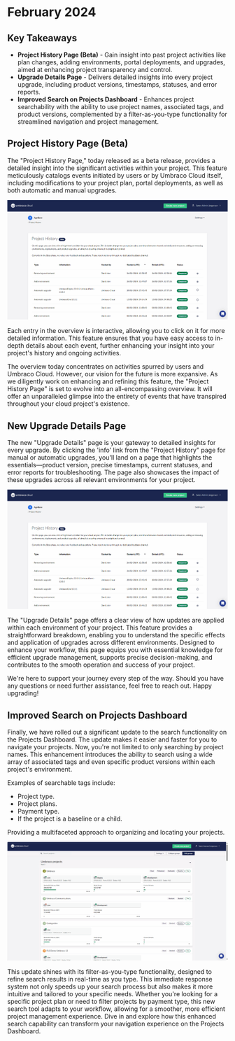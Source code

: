 # February 2024

## Key Takeaways

* **Project History Page (Beta)** - Gain insight into past project activities like plan changes, adding environments, portal deployments, and upgrades, aimed at enhancing project transparency and control.
* **Upgrade Details Page** - Delivers detailed insights into every project upgrade, including product versions, timestamps, statuses, and error reports.
* **Improved Search on Projects Dashboard** - Enhances project searchability with the ability to use project names, associated tags, and product versions, complemented by a filter-as-you-type functionality for streamlined navigation and project management.

## Project History Page (Beta)
The "Project History Page," today released as a beta release, provides a detailed insight into the significant activities within your project. This feature meticulously catalogs events initiated by users or by Umbraco Cloud itself, including modifications to your project plan, portal deployments, as well as both automatic and manual upgrades.

![Project History Page](images/ProjectHistory.gif)

Each entry in the overview is interactive, allowing you to click on it for more detailed information. This feature ensures that you have easy access to in-depth details about each event, further enhancing your insight into your project's history and ongoing activities.

The overview today concentrates on activities spurred by users and Umbraco Cloud. However, our vision for the future is more expansive. As we diligently work on enhancing and refining this feature, the "Project History Page" is set to evolve into an all-encompassing overview. It will offer an unparalleled glimpse into the entirety of events that have transpired throughout your cloud project's existence.

## New Upgrade Details Page

The new "Upgrade Details" page is your gateway to detailed insights for every upgrade. By clicking the 'info' link from the "Project History" page for manual or automatic upgrades, you'll land on a page that highlights the essentials—product version, precise timestamps, current statuses, and error reports for troubleshooting. The page also showcases the impact of these upgrades across all relevant environments for your project.

![Upgrade Details Page](images/UpgradeDetailsPage.gif)

The "Upgrade Details" page offers a clear view of how updates are applied within each environment of your project. This feature provides a straightforward breakdown, enabling you to understand the specific effects and application of upgrades across different environments. Designed to enhance your workflow, this page equips you with essential knowledge for efficient upgrade management, supports precise decision-making, and contributes to the smooth operation and success of your project.

We're here to support your journey every step of the way. Should you have any questions or need further assistance, feel free to reach out. Happy upgrading!

## Improved Search on Projects Dashboard
Finally, we have rolled out a significant update to the search functionality on the Projects Dashboard. The update makes it easier and faster for you to navigate your projects. Now, you're not limited to only searching by project names. This enhancement introduces the ability to search using a wide array of associated tags and even specific product versions within each project's environment. 

Examples of searchable tags include:

* Project type.
* Project plans.
* Payment type. 
* If the project is a baseline or a child.

Providing a multifaceted approach to organizing and locating your projects.

![Improved Dashboard Search](images/DashboardSearch.gif)

This update shines with its filter-as-you-type functionality, designed to refine search results in real-time as you type. This immediate response system not only speeds up your search process but also makes it more intuitive and tailored to your specific needs. Whether you're looking for a specific project plan or need to filter projects by payment type, this new search tool adapts to your workflow, allowing for a smoother, more efficient project management experience. Dive in and explore how this enhanced search capability can transform your navigation experience on the Projects Dashboard.
